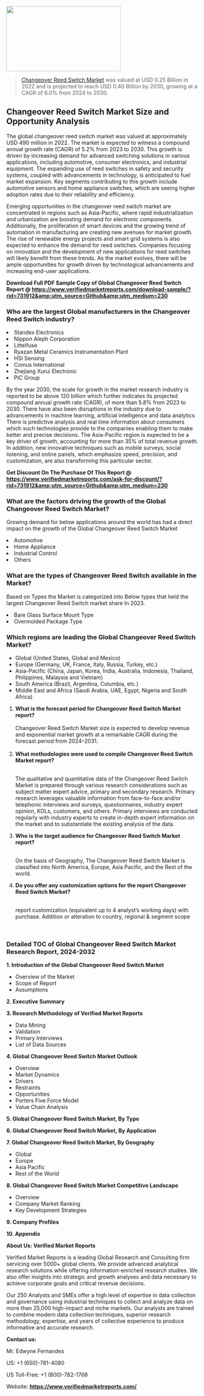 <img src="https://ffe5etoiles.com/wp-content/uploads/2024/12/MST1-300x171.png" alt="" width="300" height="171" class="alignnone size-medium wp-image-20088" /><blockquote><p><p><a href="https://www.verifiedmarketreports.com/download-sample/?rid=731912&utm_source=Github&utm_medium=230" target="_blank">Changeover Reed Switch Market</a> was valued at USD 0.25 Billion in 2022 and is projected to reach USD 0.40 Billion by 2030, growing at a CAGR of 6.0% from 2024 to 2030.</p></blockquote><p><h2>Changeover Reed Switch Market Size and Opportunity Analysis</h2><p>The global changeover reed switch market was valued at approximately USD 490 million in 2022. The market is expected to witness a compound annual growth rate (CAGR) of 5.2% from 2023 to 2030. This growth is driven by increasing demand for advanced switching solutions in various applications, including automotive, consumer electronics, and industrial equipment. The expanding use of reed switches in safety and security systems, coupled with advancements in technology, is anticipated to fuel market expansion. Key segments contributing to this growth include automotive sensors and home appliance switches, which are seeing higher adoption rates due to their reliability and efficiency.</p><p>Emerging opportunities in the changeover reed switch market are concentrated in regions such as Asia-Pacific, where rapid industrialization and urbanization are boosting demand for electronic components. Additionally, the proliferation of smart devices and the growing trend of automation in manufacturing are creating new avenues for market growth. The rise of renewable energy projects and smart grid systems is also expected to enhance the demand for reed switches. Companies focusing on innovation and the development of new applications for reed switches will likely benefit from these trends. As the market evolves, there will be ample opportunities for growth driven by technological advancements and increasing end-user applications.</p></p><p class=""><strong>Download Full PDF Sample Copy of Global Changeover Reed Switch Report @ <a href="https://www.verifiedmarketreports.com/download-sample/?rid=731912&amp;utm_source=Github&amp;utm_medium=230" target="_blank">https://www.verifiedmarketreports.com/download-sample/?rid=731912&amp;utm_source=Github&amp;utm_medium=230</a></strong></p><h3 id="" class="">Who are the largest Global manufacturers in the Changeover Reed Switch industry?</h3><p><li>Standex Electronics</li><li> Nippon Aleph Corporation</li><li> Littelfuse</li><li> Ryazan Metal Ceramics Instrumentation Plant</li><li> HSI Sensing</li><li> Comus International</li><li> Zhejiang Xurui Electronic</li><li> PIC Group</li></p><div class=""><div class="" dir="" data-message-author-role="" data-message-id="" data-message-model-slug=""><div class=""><div class=""><div class=""><div class="" dir="" data-message-author-role="" data-message-id="" data-message-model-slug=""><div class=""><div class=""><p>By the year 2030, the scale for growth in the market research industry is reported to be above 120 billion which further indicates its projected compound annual growth rate (CAGR), of more than 5.8% from 2023 to 2030. There have also been disruptions in the industry due to advancements in machine learning, artificial intelligence and data analytics There is predictive analysis and real time information about consumers which such technologies provide to the companies enabling them to make better and precise decisions. The Asia-Pacific region is expected to be a key driver of growth, accounting for more than 35% of total revenue growth. In addition, new innovative techniques such as mobile surveys, social listening, and online panels, which emphasize speed, precision, and customization, are also transforming this particular sector.</p><p><strong>Get Discount On The Purchase Of This Report @&nbsp; <a href="https://www.verifiedmarketreports.com/ask-for-discount/?rid=731912&amp;utm_source=Github&amp;utm_medium=230" target="_blank">https://www.verifiedmarketreports.com/ask-for-discount/?rid=731912&amp;utm_source=Github&amp;utm_medium=230</a></strong></p></div></div></div></div></div></div></div></div><h3 id="" class="">What are the factors driving the growth of the Global Changeover Reed Switch Market?</h3><p id="" class="">Growing demand for below applications around the world has had a direct impact on the growth of the Global Changeover Reed Switch Market</p><p id="" class=""><li>Automotive</li><li> Home Appliance</li><li> Industrial Control</li><li> Others</li></p><h3 id="" class="">What are the types of Changeover Reed Switch available in the Market?</h3><p id="" class="">Based on Types the Market is categorized into Below types that held the largest Changeover Reed Switch market share In 2023.</p><p id="" class=""><li>Bare Glass Surface Mount Type</li><li> Overmolded Package Type</li></p><h3 id="" class="">Which regions are leading the Global Changeover Reed Switch Market?</h3><ul><li>Global (United States, Global and Mexico)</li><li>Europe (Germany, UK, France, Italy, Russia, Turkey, etc.)</li><li>Asia-Pacific (China, Japan, Korea, India, Australia, Indonesia, Thailand, Philippines, Malaysia and Vietnam)</li><li>South America (Brazil, Argentina, Columbia, etc.)</li><li>Middle East and Africa (Saudi Arabia, UAE, Egypt, Nigeria and South Africa)</li></ul><p><ol><li><strong>What is the forecast period for Changeover Reed Switch Market report?<br /></strong><br /><span data-sheets-root="1" data-sheets-value="{&quot;1&quot;:2,&quot;2&quot;:&quot;XXXX size is expected to develop revenue and exponential market growth at a remarkable CAGR during the forecast period from 2024&ndash;2030.&quot;}" data-sheets-userformat="{&quot;2&quot;:12674,&quot;4&quot;:{&quot;1&quot;:2,&quot;2&quot;:16776960},&quot;10&quot;:2,&quot;11&quot;:0,&quot;15&quot;:&quot;Arial&quot;,&quot;16&quot;:12}">Changeover Reed Switch Market size is expected to develop revenue and exponential market growth at a remarkable CAGR during the forecast period from 2024&ndash;2031.</span><br /><br /></li><li><strong>What methodologies were used to compile Changeover Reed Switch Market report?<br /><br /></strong><p>The qualitative and quantitative data of the&nbsp;Changeover Reed Switch Market is prepared through various research considerations such as subject matter expert advice, primary and secondary research. Primary research leverages valuable information from face-to-face and/or telephonic interviews and surveys, questionnaires, industry expert opinion, KOLs, customers, and others. Primary interviews are conducted regularly with industry experts to create in-depth expert information on the market and to substantiate the existing analysis of the data.&nbsp;</p></li><li><strong>Who is the target audience for Changeover Reed Switch Market report?<br /><br /></strong><p>On the basis of Geography, The&nbsp;Changeover Reed Switch Market is classified into North America, Europe, Asia Pacific, and the Rest of the world.</p></li><li><strong>Do you offer any customization options for the report Changeover Reed Switch Market?<br /><br /></strong><p>report customization (equivalent up to 4 analyst&rsquo;s working days) with purchase. Addition or alteration to country, regional &amp; segment scope</p><p>&nbsp;</p></li></ol></p><h3 id="" class="">Detailed TOC of Global Changeover Reed Switch Market Research Report, 2024-2032</h3><p id="" class=""><strong>1. Introduction of the Global Changeover Reed Switch Market</strong></p><ul><li>Overview of the Market</li><li>Scope of Report</li><li>Assumptions</li></ul><p id="" class=""><strong>2. Executive Summary</strong></p><p id="" class=""><strong>3. Research Methodology of&nbsp;Verified Market Reports</strong></p><ul><li>Data Mining</li><li>Validation</li><li>Primary Interviews</li><li>List of Data Sources</li></ul><p id="" class=""><strong>4. Global Changeover Reed Switch Market Outlook</strong></p><ul><li>Overview</li><li>Market Dynamics</li><li>Drivers</li><li>Restraints</li><li>Opportunities</li><li>Porters Five Force Model</li><li>Value Chain Analysis</li></ul><p id="" class=""><strong>5. Global Changeover Reed Switch Market, By&nbsp;Type</strong></p><p id="" class=""><strong>6. Global Changeover Reed Switch Market, By Application</strong></p><p id="" class=""><strong>7. Global Changeover Reed Switch Market, By Geography</strong></p><ul><li>Global</li><li>Europe</li><li>Asia Pacific</li><li>Rest of the World</li></ul><p id="" class=""><strong>8. Global Changeover Reed Switch Market Competitive Landscape</strong></p><ul><li>Overview</li><li>Company Market Ranking</li><li>Key Development Strategies</li></ul><p id="" class=""><strong>9. Company Profiles</strong></p><p id="" class=""><strong>10. Appendix</strong></p><p id="" class=""><strong>About Us: Verified Market Reports</strong></p><p id="" class="">Verified Market Reports is a leading Global Research and Consulting firm servicing over 5000+ global clients. We provide advanced analytical research solutions while offering information-enriched research studies. We also offer insights into strategic and growth analyses and data necessary to achieve corporate goals and critical revenue decisions.</p><p id="" class="">Our 250 Analysts and SMEs offer a high level of expertise in data collection and governance using industrial techniques to collect and analyze data on more than 25,000 high-impact and niche markets. Our analysts are trained to combine modern data collection techniques, superior research methodology, expertise, and years of collective experience to produce informative and accurate research.</p><p id="" class=""><strong>Contact us:</strong></p><p id="" class="">Mr. Edwyne Fernandes</p><p id="" class="">US: +1 (650)-781-4080</p><p id="" class="">US Toll-Free: +1 (800)-782-1768</p><p id="" class="">Website: <a target="" data-test-app-aware-link=""><strong>https://www.verifiedmarketreports.com/</strong></a></p>
